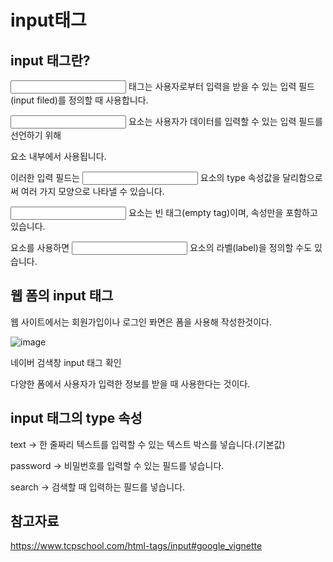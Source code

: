 input태그
====

input 태그란?
----

<input> 태그는 사용자로부터 입력을 받을 수 있는 입력 필드(input filed)를 정의할 때 사용합니다.

 
<input> 요소는 사용자가 데이터를 입력할 수 있는 입력 필드를 선언하기 위해 <form> 요소 내부에서 사용됩니다.

이러한 입력 필드는 <input> 요소의 type 속성값을 달리함으로써 여러 가지 모양으로 나타낼 수 있습니다.

 
<input> 요소는 빈 태그(empty tag)이며, 속성만을 포함하고 있습니다.

<label> 요소를 사용하면 <input> 요소의 라벨(label)을 정의할 수도 있습니다.

웹 폼의 input 태그
---

웹 사이트에서는 회원가입이나 로그인 퐈면은 폼을 사용해 작성한것이다.

![image](https://github.com/user-attachments/assets/393d7828-65e5-4f06-8ffc-8dd5c8ef6410)

네이버 검색창 input 태그 확인 

다양한 폼에서 사용자가 입력한 정보를 받을 때 사용한다는 것이다.

input 태그의 type 속성
---

text -> 한 줄짜리 텍스트를 입력할 수 있는 텍스트 박스를 넣습니다.(기본값)

password -> 비밀번호를 입력할 수 있는 필드를 넣습니다.

search -> 검색할 때 입력하는 필드를 넣습니다.


참고자료
---

https://www.tcpschool.com/html-tags/input#google_vignette
